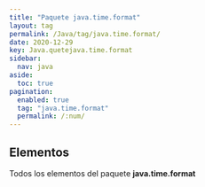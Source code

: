 ```yaml
---
title: "Paquete java.time.format"
layout: tag
permalink: /Java/tag/java.time.format/
date: 2020-12-29
key: Java.quetejava.time.format
sidebar: 
  nav: java
aside: 
  toc: true
pagination: 
  enabled: true
  tag: "java.time.format"
  permalink: /:num/
---
```


<h2>Elementos</h2>
Todos los elementos del paquete <strong>java.time.format</strong>
